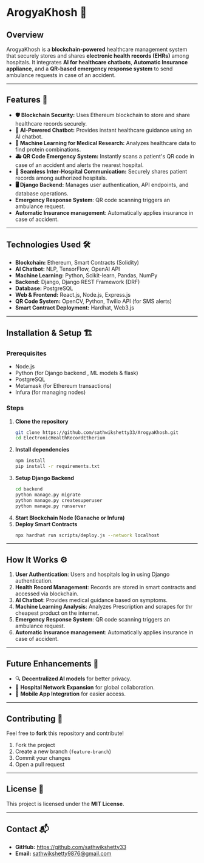 # ArogyaKhosh 🚀

## Overview
ArogyaKhosh is a **blockchain-powered** healthcare management system that securely stores and shares **electronic health records (EHRs)** among hospitals. It integrates **AI for healthcare chatbots**, **Automatic Insurance appliance**, and a **QR-based emergency response system** to send ambulance requests in case of an accident.

---

## Features 🌟
- **🛡️ Blockchain Security:** Uses Ethereum blockchain to store and share healthcare records securely.
- **🤖 AI-Powered Chatbot:** Provides instant healthcare guidance using an AI chatbot.
- **🧬 Machine Learning for Medical Research:** Analyzes healthcare data to find protein combinations.
- **🚑 QR Code Emergency System:** Instantly scans a patient's QR code in case of an accident and alerts the nearest hospital.
- **🏥 Seamless Inter-Hospital Communication:** Securely shares patient records among authorized hospitals.
- **🖥️ Django Backend:** Manages user authentication, API endpoints, and database operations.
- **Emergency Response System**: QR code scanning triggers an ambulance request.
- **Automatic Insurance management**: Automatically applies insurance in case of accident.
---

## Technologies Used 🛠️
- **Blockchain:** Ethereum, Smart Contracts (Solidity)
- **AI Chatbot:** NLP, TensorFlow, OpenAI API
- **Machine Learning:** Python, Scikit-learn, Pandas, NumPy
- **Backend:** Django, Django REST Framework (DRF)
- **Database:** PostgreSQL
- **Web & Frontend:** React.js, Node.js, Express.js
- **QR Code System:** OpenCV, Python, Twilio API (for SMS alerts)
- **Smart Contract Deployment:** Hardhat, Web3.js

---

## Installation & Setup 🏗️
### Prerequisites
- Node.js
- Python (for Django backend , ML models & flask)
- PostgreSQL
- Metamask (for Ethereum transactions)
- Infura (for managing nodes)

### Steps
1. **Clone the repository**
   ```sh
   git clone https://github.com/sathwikshetty33/ArogyaKhosh.git
   cd ElectronicHealthRecordEtherium
   ```
2. **Install dependencies**
   ```sh
   npm install
   pip install -r requirements.txt
   ```
3. **Setup Django Backend**
   ```sh
   cd backend
   python manage.py migrate
   python manage.py createsuperuser
   python manage.py runserver
   ```
4. **Start Blockchain Node (Ganache or Infura)**
5. **Deploy Smart Contracts**
   ```sh
   npx hardhat run scripts/deploy.js --network localhost
   ```


---

## How It Works ⚙️
1. **User Authentication**: Users and hospitals log in using Django authentication.
2. **Health Record Management**: Records are stored in smart contracts and accessed via blockchain.
3. **AI Chatbot**: Provides medical guidance based on symptoms.
4. **Machine Learning Analysis**: Analyzes Prescription and scrapes for thr cheapest product on the internet.
5. **Emergency Response System**: QR code scanning triggers an ambulance request.
6. **Automatic Insurance management**: Automatically applies insurance in case of accident.



---

## Future Enhancements 🚀
- 🔍 **Decentralized AI models** for better privacy.
- 🏥 **Hospital Network Expansion** for global collaboration.
- 📲 **Mobile App Integration** for easier access.

---

## Contributing 🤝
Feel free to **fork** this repository and contribute! 

1. Fork the project
2. Create a new branch (`feature-branch`)
3. Commit your changes
4. Open a pull request

---

## License 📜
This project is licensed under the **MIT License**.

---

## Contact 📬
- **GitHub:** https://github.com/sathwikshetty33
- **Email:** sathwikshetty9876@gmail.com
